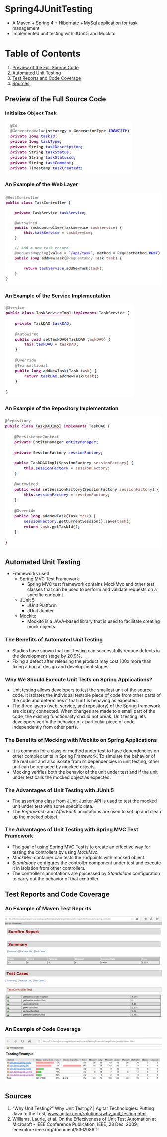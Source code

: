 # Spring4JUnitTesting
* A Maven + Spring 4 +  Hibernate + MySql application for task management 
* Implemented unit testing with JUnit 5 and Mockito

Table of Contents
=================
1. [ Preview of the Full Source Code ](#preview) 
2. [ Automated Unit Testing ](#testing)
3. [ Test Reports and Code Coverage ](#report)
4. [ Sources ](#source)

<a name="preview"></a>
## Preview of the Full Source Code 
### Initialize Object Task
![alt text](images/TaskDeclarations.PNG)

### An Example of the Web Layer
![alt text](images/RestController.PNG)

### An Example of the Service Implementation
![alt text](images/Service.PNG)

### An Example of the Repository Implementation
![alt text](images/DAO.PNG)


<a name="testing"></a>
## Automated Unit Testing
* Frameworks used
  * Spring MVC Test Framework
    - Spring MVC test framework contains MockMvc and other test classes that can be used to perform and validate requests on a specific endpoint.
  * JUnit 5
    - JUnit Platform
    - JUnit Jupiter 
  * Mockito
    - Mockito is a JAVA-based library that is used to facilitate creating mock objects.
  
### The Benefits of Automated Unit Testing
* Studies have shown that unit testing can successfully reduce defects in the development stage by 20.9%.
* Fixing a defect after releasing the product may cost 100x more than fixing a bug at design and development stages.

### Why We Should Execute Unit Tests on Spring Applications?
* Unit testing allows developers to test the smallest unit of the source code. It isolates the individual testable piece of code from other parts of the code and determines if that unit is behaving as expected. 
* The three layers (web, service, and repository) of the Spring framework are closely connected. When changes are made to a small part of the code, the existing functionality should not break. Unit testing lets developers verify the behavior of a particular piece of code independently from other parts.

### The Benefits of Mocking with Mockito on Spring Applications
* It is common for a class or method under test to have dependencies on other complex units in Spring Framework. To simulate the behavior of the real unit and also isolate from its dependencies in unit testing, other unit can be replaced by mocked objects.
* Mocking verifies both the behavior of the unit under test and if the unit under test calls the mocked object as expected.

### The Advantages of Unit Testing with JUnit 5
* The assertions class from JUnit Jupiter API is used to test the mocked unit under test with some specific data.
* The *BeforeEach* and *AfterEach* annotations are used to set up and clean up the mocked object. 

### The Advantages of Unit Testing with Spring MVC Test Framework
* The goal of using Spring MVC Test is to create an effective way for testing the controllers by using *MockMvc*. 
* *MockMvc* container can tests the endpoints with mocked object.
* *Standalone* configures the controller component under test and execute it in isolation from other controllers. 
* The controller’s annotations are processed by *Standalone* configuration to carry out the behavior of that controller.

<a name="report"></a>
## Test Reports and Code Coverage
### An Example of Maven Test Reports
![alt text](images/TestReport.PNG)
![alt text](images/TestReportDetails.PNG)

### An Example of Code Coverage
![alt text](images/CodeCoverageReport.PNG)

<a name="source"></a>
## Sources
1. “Why Unit Testing?” Why Unit Testing? | Agitar Technologies: Putting Java to the Test, www.agitar.com/solutions/why_unit_testing.html.
2. Williams, Laurie, et al. On the Effectiveness of Unit Test Automation at Microsoft - IEEE Conference Publication, IEEE, 28 Dec. 2009, ieeexplore.ieee.org/document/5362086.f
